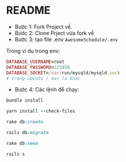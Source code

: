 # README

* Bước 1: Fork Project về.
* Bước 2: Clone Prject vừa fork về
* Bước 3: tạo file .env ```AwesomeSchedule/.env``` <br>

Trong ví dụ trong env:
```ruby
DATABASE_USERNAME=root
DATABASE_PASSWORD=123456
DATABASE_SOCKET=/var/run/mysqld/mysqld.sock
# trong ubuntu / mac la khac

```

* Bước 4: Các lệnh để chạy:
```ruby
bundle install 

yarn install --check-files  

rake db:create

rails db:migrate

rake db:seed

rails s
```

